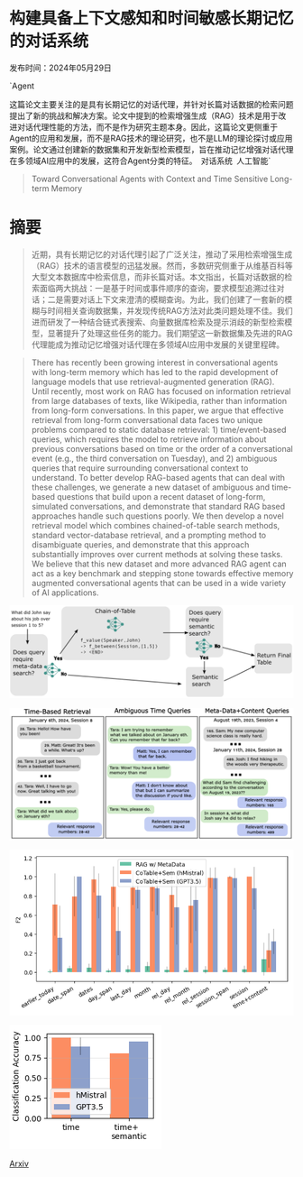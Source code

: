 # 构建具备上下文感知和时间敏感长期记忆的对话系统

发布时间：2024年05月29日

`Agent

这篇论文主要关注的是具有长期记忆的对话代理，并针对长篇对话数据的检索问题提出了新的挑战和解决方案。论文中提到的检索增强生成（RAG）技术是用于改进对话代理性能的方法，而不是作为研究主题本身。因此，这篇论文更侧重于Agent的应用和发展，而不是RAG技术的理论研究，也不是LLM的理论探讨或应用案例。论文通过创建新的数据集和开发新型检索模型，旨在推动记忆增强对话代理在多领域AI应用中的发展，这符合Agent分类的特征。` `对话系统` `人工智能`

> Toward Conversational Agents with Context and Time Sensitive Long-term Memory

# 摘要

> 近期，具有长期记忆的对话代理引起了广泛关注，推动了采用检索增强生成（RAG）技术的语言模型的迅猛发展。然而，多数研究侧重于从维基百科等大型文本数据库中检索信息，而非长篇对话。本文指出，长篇对话数据的检索面临两大挑战：一是基于时间或事件顺序的查询，要求模型追溯过往对话；二是需要对话上下文来澄清的模糊查询。为此，我们创建了一套新的模糊与时间相关查询数据集，并发现传统RAG方法对此类问题处理不佳。我们进而研发了一种结合链式表搜索、向量数据库检索及提示消歧的新型检索模型，显著提升了处理这些任务的能力。我们期望这一新数据集及先进的RAG代理能成为推动记忆增强对话代理在多领域AI应用中发展的关键里程碑。

> There has recently been growing interest in conversational agents with long-term memory which has led to the rapid development of language models that use retrieval-augmented generation (RAG). Until recently, most work on RAG has focused on information retrieval from large databases of texts, like Wikipedia, rather than information from long-form conversations. In this paper, we argue that effective retrieval from long-form conversational data faces two unique problems compared to static database retrieval: 1) time/event-based queries, which requires the model to retrieve information about previous conversations based on time or the order of a conversational event (e.g., the third conversation on Tuesday), and 2) ambiguous queries that require surrounding conversational context to understand. To better develop RAG-based agents that can deal with these challenges, we generate a new dataset of ambiguous and time-based questions that build upon a recent dataset of long-form, simulated conversations, and demonstrate that standard RAG based approaches handle such questions poorly. We then develop a novel retrieval model which combines chained-of-table search methods, standard vector-database retrieval, and a prompting method to disambiguate queries, and demonstrate that this approach substantially improves over current methods at solving these tasks. We believe that this new dataset and more advanced RAG agent can act as a key benchmark and stepping stone towards effective memory augmented conversational agents that can be used in a wide variety of AI applications.

![构建具备上下文感知和时间敏感长期记忆的对话系统](../../../paper_images/2406.00057/cotable.png)

![构建具备上下文感知和时间敏感长期记忆的对话系统](../../../paper_images/2406.00057/query.png)

![构建具备上下文感知和时间敏感长期记忆的对话系统](../../../paper_images/2406.00057/f2_bar.png)

![构建具备上下文感知和时间敏感长期记忆的对话系统](../../../paper_images/2406.00057/classification_per_dataset_bar.png)

[Arxiv](https://arxiv.org/abs/2406.00057)